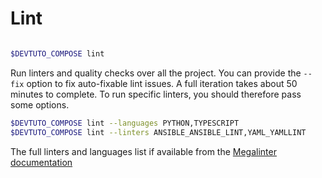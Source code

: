 # Lint

```{program-output} ../bin/compose/compose.py lint --help

```

```bash
$DEVTUTO_COMPOSE lint
```
Run linters and quality checks over all the project.
You can provide the `--fix` option to fix auto-fixable lint issues.
A full iteration takes about 50 minutes to complete. To run specific linters, you should therefore pass some options.

```bash
$DEVTUTO_COMPOSE lint --languages PYTHON,TYPESCRIPT
$DEVTUTO_COMPOSE lint --linters ANSIBLE_ANSIBLE_LINT,YAML_YAMLLINT
```

The full linters and languages list if available from the [Megalinter documentation](https://nvuillam.github.io/mega-linter/supported-linters/#languages)
